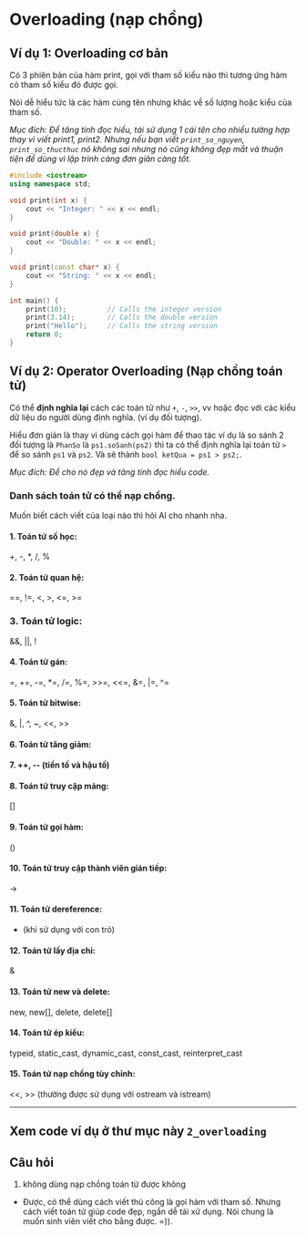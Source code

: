 # Overloading (nạp chồng)

## Ví dụ 1: Overloading cơ bản

Có 3 phiên bản của hàm print, gọi với tham số kiểu nào thì tương ứng hàm có tham số kiểu đó được gọi.

Nói dễ hiểu tức là các hàm cùng tên nhưng khác về số lượng hoặc kiểu của tham số.

_Mục đích: Để tăng tính đọc hiểu, tái sử dụng 1 cái tên cho nhiểu tường hợp thay vì viết print1, print2. Nhưng nếu bạn viết `print_so_nguyen`, `print_so_thucthuc` nó không sai nhưng nó cũng không đẹp mắt và thuận tiện để dùng vì lập trình càng đơn giản càng tốt._

```c++
#include <iostream>
using namespace std;

void print(int x) {
    cout << "Integer: " << x << endl;
}

void print(double x) {
    cout << "Double: " << x << endl;
}

void print(const char* x) {
    cout << "String: " << x << endl;
}

int main() {
    print(10);          // Calls the integer version
    print(3.14);        // Calls the double version
    print("Hello");     // Calls the string version
    return 0;
}
```

## Ví dụ 2: Operator Overloading (Nạp chồng toán tử)

Có thể **định nghĩa lại** cách các toán tử như `+`, `-`, `>>`, vv hoặc đọc với các kiểu dữ liệu do người dùng định nghĩa. (ví dụ đối tượng).

Hiểu đơn giản là thay vì dùng cách gọi hàm để thao tác ví dụ là so sánh 2 đối tượng là `PhanSo` là `ps1.soSanh(ps2)` thì ta có thể định nghĩa lại toán tử `>` để so sánh `ps1` và `ps2`. Và sẽ thành `bool ketQua = ps1 > ps2;`.

_Mục đích: Để cho nó đẹp và tăng tính đọc hiểu code._

### Danh sách toán tử có thể nạp chồng.
Muốn biết cách viết của loại nào thì hỏi AI cho nhanh nha.

#### 1. Toán tử số học:

+, -, *, /, %

#### 2. Toán tử quan hệ:

==, !=, <, >, <=, >=

### 3. Toán tử logic:

&&, ||, !

#### 4. Toán tử gán:

=, +=, -=, *=, /=, %=, >>=, <<=, &=, |=, ^=

#### 5. Toán tử bitwise:

&, |, ^, ~, <<, >>

#### 6. Toán tử tăng giảm:

#### 7. ++, -- (tiền tố và hậu tố)

#### 8. Toán tử truy cập mảng:

[]

#### 9. Toán tử gọi hàm:

()

#### 10. Toán tử truy cập thành viên gián tiếp:

->

#### 11. Toán tử dereference:

* (khi sử dụng với con trỏ)

#### 12. Toán tử lấy địa chỉ:

&

#### 13. Toán tử new và delete:

new, new[], delete, delete[]

#### 14. Toán tử ép kiểu:

typeid, static_cast, dynamic_cast, const_cast, reinterpret_cast

#### 15. Toán tử nạp chồng tùy chỉnh:

<<, >> (thường được sử dụng với ostream và istream)

---

## Xem code ví dụ ở thư mục này `2_overloading`

## Câu hỏi
1. không dùng nạp chồng toán tử được không
- Được, có thể dùng cách viết thủ công là gọi hàm với tham số. Nhưng cách viết toán tử giúp code đẹp, ngắn dễ tái xử dụng. Nói chung là muốn sinh viên viết cho bằng được. =)).

